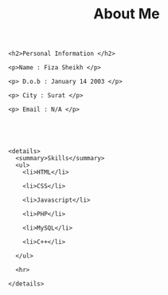 <header><h1 align="center">About Me </h1></header>
 
          
      <h2>Personal Information </h2>
      
      <p>Name : Fiza Sheikh </p>
      
      <p> D.o.b : January 14 2003 </p>
      
      <p> City : Surat </p>
      
      <p> Email : N/A </p>
             
      
    
    
    
      <details>
        <summary>Skills</summary>
        <ul>
          <li>HTML</li>
          
          <li>CSS</li>
          
          <li>Javascript</li>
          
          <li>PHP</li>
          
          <li>MySQL</li>
          
          <li>C++</li>
          
        </ul>
        
        <hr>
        
      </details>
  
  
  
